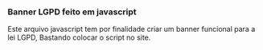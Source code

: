<h3>Banner LGPD feito em javascript</h3>
<p>Este arquivo javascript tem por finalidade criar um banner  funcional para a  lei LGPD,
Bastando colocar o script no site.</p>
